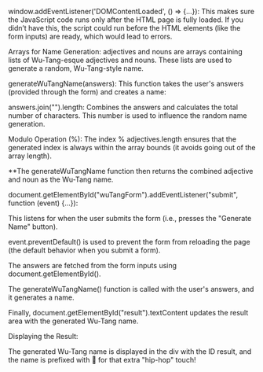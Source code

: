 window.addEventListener('DOMContentLoaded', () => {...}):
This makes sure the JavaScript code runs only after the HTML page is fully loaded. If you didn’t have this, the script could run before the HTML elements (like the form inputs) are ready, which would lead to errors.

Arrays for Name Generation:
adjectives and nouns are arrays containing lists of Wu-Tang-esque adjectives and nouns.
These lists are used to generate a random, Wu-Tang-style name.

generateWuTangName(answers):
This function takes the user's answers (provided through the form) and creates a name:

answers.join("").length: Combines the answers and calculates the total number of characters. This number is used to influence the random name generation.

Modulo Operation (%): The index % adjectives.length ensures that the generated index is always within the array bounds (it avoids going out of the array length).

**The generateWuTangName function then returns the combined adjective and noun as the Wu-Tang name.

document.getElementById("wuTangForm").addEventListener("submit", function (event) {...}):

This listens for when the user submits the form (i.e., presses the "Generate Name" button).

event.preventDefault() is used to prevent the form from reloading the page (the default behavior when you submit a form).

The answers are fetched from the form inputs using document.getElementById().

The generateWuTangName() function is called with the user's answers, and it generates a name.

Finally, document.getElementById("result").textContent updates the result area with the generated Wu-Tang name.

Displaying the Result:

The generated Wu-Tang name is displayed in the div with the ID result, and the name is prefixed with 🎤 for that extra "hip-hop" touch!

